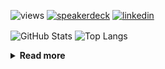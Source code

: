 ![views](https://komarev.com/ghpvc/?username=chck&color=blueviolet)
[![speakerdeck](https://img.shields.io/badge/Speaker_Deck-chck-8a2be2?style=flat-square&logo=speaker-deck)](https://speakerdeck.com/chck)
[![linkedin](https://img.shields.io/badge/LinkedIn-chck-8a2be2?style=flat-square&logo=linkedin)](https://www.linkedin.com/in/chck/)

<p align="left"> 
  <img alt="GitHub Stats" align="center" height="150" src="https://github-readme-stats-nine-umber-51.vercel.app/api?username=chck&count_private=true&show_icons=true&hide_title=true&theme=buefy" />
  <img alt="Top Langs" align="center" height="150" src="https://github-readme-stats-nine-umber-51.vercel.app/api/top-langs/?username=chck&layout=compact&count_private=true&show_icons=true&hide_title=true&theme=buefy" />
</p>

<details>
  <summary><b>Read more</b></summary>
  <br>

  <!--START_SECTION:waka-->
**🐱 My GitHub Data** 

> 📦 124.0 kB Used in GitHub's Storage 
 > 
> 🏆 260 Contributions in the Year 2025
 > 
> 💼 Opted to Hire
 > 
> 📜 133 Public Repositories 
 > 
> 🔑 24 Private Repositories 
 > 
**I'm a Night 🦉** 

```text
🌞 Morning                1191 commits        ████░░░░░░░░░░░░░░░░░░░░░   16.21 % 
🌆 Daytime                2241 commits        ████████░░░░░░░░░░░░░░░░░   30.49 % 
🌃 Evening                2066 commits        ███████░░░░░░░░░░░░░░░░░░   28.11 % 
🌙 Night                  1851 commits        ██████░░░░░░░░░░░░░░░░░░░   25.19 % 
```
📅 **I'm Most Productive on Thursday** 

```text
Monday                   1394 commits        █████░░░░░░░░░░░░░░░░░░░░   18.97 % 
Tuesday                  1105 commits        ████░░░░░░░░░░░░░░░░░░░░░   15.04 % 
Wednesday                1273 commits        ████░░░░░░░░░░░░░░░░░░░░░   17.32 % 
Thursday                 1689 commits        ██████░░░░░░░░░░░░░░░░░░░   22.98 % 
Friday                   730 commits         ██░░░░░░░░░░░░░░░░░░░░░░░   09.93 % 
Saturday                 490 commits         ██░░░░░░░░░░░░░░░░░░░░░░░   06.67 % 
Sunday                   668 commits         ██░░░░░░░░░░░░░░░░░░░░░░░   09.09 % 
```


📊 **This Week I Spent My Time On** 

```text
💬 Programming Languages: 
Python                   9 hrs 15 mins       ████████░░░░░░░░░░░░░░░░░   33.12 % 
Rust                     6 hrs 5 mins        █████░░░░░░░░░░░░░░░░░░░░   21.75 % 
TOML                     4 hrs 30 mins       ████░░░░░░░░░░░░░░░░░░░░░   16.14 % 
Terraform                1 hr 47 mins        ██░░░░░░░░░░░░░░░░░░░░░░░   06.41 % 
Markdown                 1 hr 43 mins        ██░░░░░░░░░░░░░░░░░░░░░░░   06.17 % 

🔥 Editors: 
PyCharm                  14 hrs 11 mins      █████████████░░░░░░░░░░░░   50.71 % 
RustRover                8 hrs 40 mins       ████████░░░░░░░░░░░░░░░░░   30.99 % 
Neovim                   3 hrs 58 mins       ████░░░░░░░░░░░░░░░░░░░░░   14.23 % 
Obsidian                 48 mins             █░░░░░░░░░░░░░░░░░░░░░░░░   02.91 % 
Zed                      19 mins             ░░░░░░░░░░░░░░░░░░░░░░░░░   01.17 % 
```

**I Mostly Code in Python** 

```text
Python                   47 repos            █████████░░░░░░░░░░░░░░░░   34.56 % 
Jupyter Notebook         18 repos            ███░░░░░░░░░░░░░░░░░░░░░░   13.24 % 
Ruby                     11 repos            ██░░░░░░░░░░░░░░░░░░░░░░░   08.09 % 
Rust                     8 repos             █░░░░░░░░░░░░░░░░░░░░░░░░   05.88 % 
Dockerfile               5 repos             █░░░░░░░░░░░░░░░░░░░░░░░░   03.68 % 
```



**Timeline**

![Lines of Code chart](https://raw.githubusercontent.com/chck/chck/main/assets/bar_graph.png)


 Last Updated on 2025-03-21 02:02 UTC
<!--END_SECTION:waka-->
</details>

